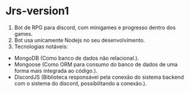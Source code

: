 # Jrs-version1
1. Bot de RPG para discord, com minigames e progresso dentro dos games.
2. Bot usa unicamente Nodejs no seu desenvolvimento.
3. Tecnologias notáveis:
- MongoDB (Como banco de dados não relacional.).
- Mongoose (Como ORM para consumo do banco de dados de uma forma mais integrada ao código.).
- DiscordJS (Biblioteca responsável pela conexão do sistema backend com o sistema do discord, possibilitando a conexão.).
